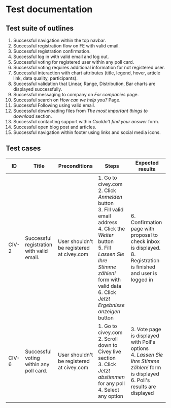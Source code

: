 # Test documentation

## Test suite of outlines
1. Successful navigation within the top navbar.
2. Successful registration flow on FE with valid email.
3. Successful registration confirmation.
4. Successful log in with valid email and log out.
5. Successful voting for registered user within any poll card.
6. Successful voting requires additional information for not registered user.
7. Successful interaction with chart attributes (title, legend, hover, article link, data quality, participants).
8. Successful validation that Linear, Range, Distribution, Bar charts are displayed successfully.
9. Successful messaging to company on *For companies* page.
10. Successful search on *How can we help you?* Page.
11. Successful Following using valid email.
12. Successful downloading files from *The most important things to download* section.
13. Successful contacting support within *Couldn’t find your answer* form.
14. Successful open blog post and articles.
15. Successful navigation within footer using links and social media icons.

## Test cases
| ID    | Title                                     | Preconditions                             | Steps                                                                                                                                                                                                                                                                                                                                                               | Expected results                                                                                                                          |
|-------|-------------------------------------------|-------------------------------------------|---------------------------------------------------------------------------------------------------------------------------------------------------------------------------------------------------------------------------------------------------------------------------------------------------------------------------------------------------------------------|-------------------------------------------------------------------------------------------------------------------------------------------|
| CIV-2 | Successful registration with valid email. | User shouldn't be registered at civey.com | 1. Go to civey.com  <br>2. Click *Anmelden* button<br>3. Fill valid email address<br>4. Click the *Weiter* button<br>5. Fill *Lassen Sie Ihre Stimme zählen!* form with valid data<br>6. Click *Jetzt Ergebnisse anzeigen* button<br> | 6. Confirmation page with proposal to check inbox is displayed.<br>8. Registration is finished and user is logged in                      |
| CIV-6 | Successful voting within any poll card.   | User shouldn't be registered at civey.com | 1. Go to civey.com <br>2. Scroll down to Civey live section<br>3. Click *Jetzt abstimmen* for any poll<br>4. Select any option<br>                                                                                                                      | 3. Vote page is displayed with Poll's options<br>4. *Lassen Sie Ihre Stimme zählen!* form is displayed<br>6. Poll's results are displayed |
|       |                                           |                                           |                                                                                                                                                                                                                                                                                                                                                                     |                                                                                                                                           |                                                                                                                                      |